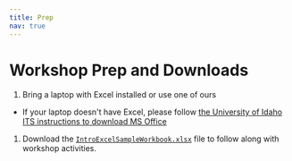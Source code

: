 ```yaml
---
title: Prep
nav: true
---
```


# Workshop Prep and Downloads 


1. Bring a laptop with Excel installed or use one of ours
  * If your laptop doesn't have Excel, please follow <a href="https://www.uidaho.edu/infrastructure/its/self-help/ms-office?" target="_blank">the University of Idaho ITS instructions to download MS Office</a>
1. Download the <a href="images/IntroExcelSampleWorkbook.xlsx" target="_blank">`IntroExcelSampleWorkbook.xlsx`</a> file to follow along with workshop activities.
